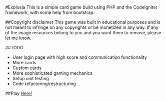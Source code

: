 #Explosia
This is a simple card game build using PHP and the CodeIgniter framework, with some help from bootstrap.

##Copyright disclaimer
This game was built in educational purposes and is not meant to infringe on any copyrights or be monetized in
any way. If any of the image resources belong to you and you want them to remove, please let me know.

##TODO
- User login page with high score and communication functionality
- More cards
- Custom cards
- More sophisticated gaming mechanics
- Setup unit testing
- Code refactoring/restructuring

##Play
[Here!](https://codeigniter-jonassvalin.rhcloud.com/)